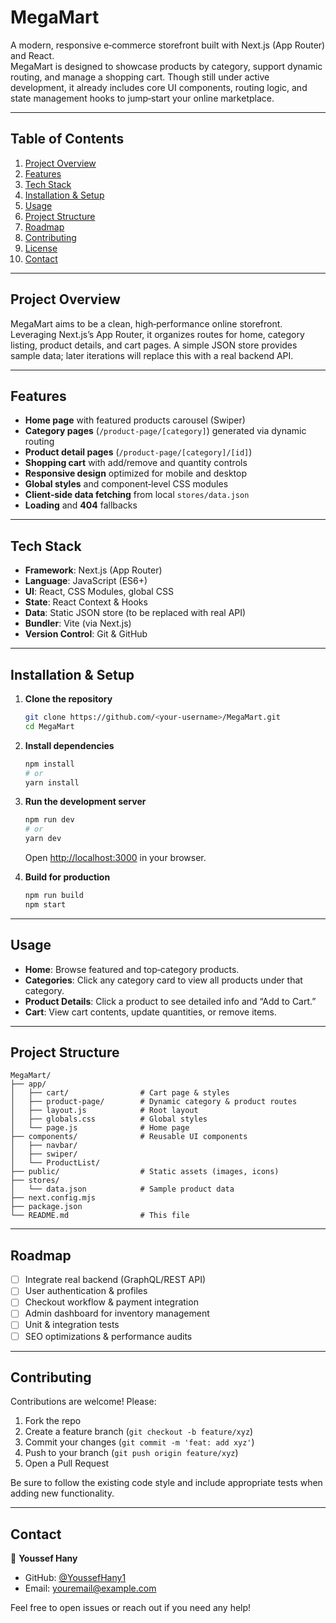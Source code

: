 # MegaMart

A modern, responsive e‑commerce storefront built with Next.js (App Router) and React.  
MegaMart is designed to showcase products by category, support dynamic routing, and manage a shopping cart. Though still under active development, it already includes core UI components, routing logic, and state management hooks to jump‑start your online marketplace.

---

## Table of Contents

1. [Project Overview](#project-overview)
2. [Features](#features)
3. [Tech Stack](#tech-stack)
4. [Installation & Setup](#installation--setup)
5. [Usage](#usage)
6. [Project Structure](#project-structure)
7. [Roadmap](#roadmap)
8. [Contributing](#contributing)
9. [License](#license)
10. [Contact](#contact)

---

## Project Overview

MegaMart aims to be a clean, high‑performance online storefront. Leveraging Next.js’s App Router, it organizes routes for home, category listing, product details, and cart pages. A simple JSON store provides sample data; later iterations will replace this with a real backend API.

---

## Features

- **Home page** with featured products carousel (Swiper)
- **Category pages** (`/product-page/[category]`) generated via dynamic routing
- **Product detail pages** (`/product-page/[category]/[id]`)
- **Shopping cart** with add/remove and quantity controls
- **Responsive design** optimized for mobile and desktop
- **Global styles** and component‑level CSS modules
- **Client‑side data fetching** from local `stores/data.json`
- **Loading** and **404** fallbacks

---

## Tech Stack

- **Framework**: Next.js (App Router)
- **Language**: JavaScript (ES6+)
- **UI**: React, CSS Modules, global CSS
- **State**: React Context & Hooks
- **Data**: Static JSON store (to be replaced with real API)
- **Bundler**: Vite (via Next.js)
- **Version Control**: Git & GitHub

---

## Installation & Setup

1. **Clone the repository**

   ```bash
   git clone https://github.com/<your-username>/MegaMart.git
   cd MegaMart
   ```

2. **Install dependencies**

   ```bash
   npm install
   # or
   yarn install
   ```

3. **Run the development server**

   ```bash
   npm run dev
   # or
   yarn dev
   ```

   Open [http://localhost:3000](http://localhost:3000) in your browser.

4. **Build for production**
   ```bash
   npm run build
   npm start
   ```

---

## Usage

- **Home**: Browse featured and top‑category products.
- **Categories**: Click any category card to view all products under that category.
- **Product Details**: Click a product to see detailed info and “Add to Cart.”
- **Cart**: View cart contents, update quantities, or remove items.

---

## Project Structure

```
MegaMart/
├── app/
│   ├── cart/                # Cart page & styles
│   ├── product-page/        # Dynamic category & product routes
│   ├── layout.js            # Root layout
│   ├── globals.css          # Global styles
│   └── page.js              # Home page
├── components/              # Reusable UI components
│   ├── navbar/
│   ├── swiper/
│   └── ProductList/
├── public/                  # Static assets (images, icons)
├── stores/
│   └── data.json            # Sample product data
├── next.config.mjs
├── package.json
└── README.md                # This file
```

---

## Roadmap

- [ ] Integrate real backend (GraphQL/REST API)
- [ ] User authentication & profiles
- [ ] Checkout workflow & payment integration
- [ ] Admin dashboard for inventory management
- [ ] Unit & integration tests
- [ ] SEO optimizations & performance audits

---

## Contributing

Contributions are welcome! Please:

1. Fork the repo
2. Create a feature branch (`git checkout -b feature/xyz`)
3. Commit your changes (`git commit -m 'feat: add xyz'`)
4. Push to your branch (`git push origin feature/xyz`)
5. Open a Pull Request

Be sure to follow the existing code style and include appropriate tests when adding new functionality.

---

## Contact

👤 **Youssef Hany**

- GitHub: [@YoussefHany1](https://github.com/YoussefHany1)
- Email: youremail@example.com

Feel free to open issues or reach out if you need any help!
